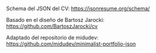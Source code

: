 Schema del JSON del CV:
https://jsonresume.org/schema/

Basado en el diseño de Bartosz Jarocki:
https://github.com/BartoszJarocki/cv

Adaptado del repositorio de midudev:
https://github.com/midudev/minimalist-portfolio-json
